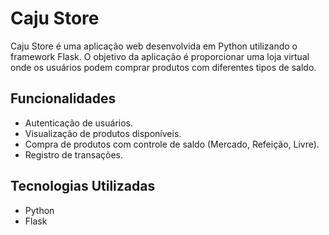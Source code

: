 # Caju Store

Caju Store é uma aplicação web desenvolvida em Python utilizando o framework Flask. O objetivo da aplicação é proporcionar uma loja virtual onde os usuários podem comprar produtos com diferentes tipos de saldo.

## Funcionalidades

- Autenticação de usuários.
- Visualização de produtos disponíveis.
- Compra de produtos com controle de saldo (Mercado, Refeição, Livre).
- Registro de transações.

## Tecnologias Utilizadas

- Python
- Flask

